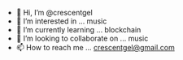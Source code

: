 - 👋 Hi, I’m @crescentgel
- 👀 I’m interested in ... music
- 🌱 I’m currently learning ... blockchain  
- 💞️ I’m looking to collaborate on ... music
- 📫 How to reach me ... crescentgel@gmail.com

<!---
crescentgel/crescentgel is a ✨ special ✨ repository because its `README.md` (this file) appears on your GitHub profile.
You can click the Preview link to take a look at your changes.
--->
